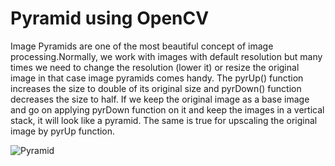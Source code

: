 # Pyramid using OpenCV


Image Pyramids are one of the most beautiful concept of image processing.Normally, we work with images with default resolution but many times we need to change the resolution (lower it) or resize the original image in that case image pyramids comes handy. The pyrUp() function increases the size to double of its original size and pyrDown() function decreases the size to half. If we keep the original image as a base image and go on applying pyrDown function on it and keep the images in a vertical stack, it will look like a pyramid. The same is true for upscaling the original image by pyrUp function.


![Pyramid](https://user-images.githubusercontent.com/99254412/214066578-41b44d7f-2516-42ac-8932-dd6e79bddc67.png)
